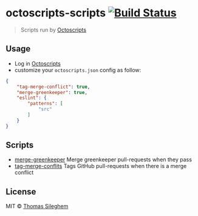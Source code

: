 # octoscripts-scripts [![Build Status](https://travis-ci.org/mastilver/octoscripts-scripts.svg?branch=master)](https://travis-ci.org/mastilver/octoscripts-scripts)

> Scripts run by [Octoscripts](https://octoscripts.com)


## Usage
- Log in [Octoscripts](https://octoscripts.com)
- customize your `octoscripts.json` config as follow:
```json
{
    "tag-merge-conflict": true,
    "merge-greenkeeper": true,
    "eslint": {
        "patterns": [
            "src"
        ]
    }
}
```


## Scripts

- [merge-greenkeeper](https://github.com/mastilver/octoscripts-scripts/blob/master/packages/octoscripts-merge-greenkeeper) Merge greenkeeper pull-requests when they pass
- [tag-merge-conflits](https://github.com/mastilver/octoscripts-scripts/blob/master/packages/octoscripts-tag-merge-conflits) Tags GitHub pull-requests when there is a merge conflict


## License

MIT © [Thomas Sileghem](http://mastilver.com)
